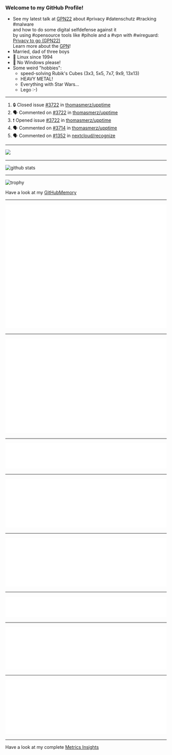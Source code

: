 ### Welcome to my GitHub Profile!
  
- See my latest talk at [GPN22](https://media.ccc.de/c/gpn22?sort=date) about #privacy #datenschutz #tracking #malware  
  and how to do some digital selfdefense against it  
  by using #opensource tools like #pihole and a #vpn with #wireguard:  
  [Privacy to go (GPN22)](https://github.com/thomasmerz/talks/tree/main/2024_05_30_GPN22_Privacy_to_go)  
  Learn more about the [GPN](https://entropia.de/GPN)!
- Married, dad of three boys
- 🐧 Linux since 1994
- 🚫 No Windows please!
- Some weird "hobbies":
  - speed-solving Rubik's Cubes (3x3, 5x5, 7x7, 9x9, 13x13)
  - HEAVY METAL!
  - Everything with Star Wars…
  - Lego :-)
  
---

<!--START_SECTION:activity-->
1. 🔒 Closed issue [#3722](https://github.com/thomasmerz/upptime/issues/3722) in [thomasmerz/upptime](https://github.com/thomasmerz/upptime)
2. 🗣 Commented on [#3722](https://github.com/thomasmerz/upptime/issues/3722#issuecomment-3257915774) in [thomasmerz/upptime](https://github.com/thomasmerz/upptime)
3. ❗ Opened issue [#3722](https://github.com/thomasmerz/upptime/issues/3722) in [thomasmerz/upptime](https://github.com/thomasmerz/upptime)
4. 🗣 Commented on [#3714](https://github.com/thomasmerz/upptime/issues/3714#issuecomment-3257901384) in [thomasmerz/upptime](https://github.com/thomasmerz/upptime)
5. 🗣 Commented on [#1352](https://github.com/nextcloud/recognize/issues/1352#issuecomment-3257893598) in [nextcloud/recognize](https://github.com/nextcloud/recognize)
<!--END_SECTION:activity-->

---

![](https://komarev.com/ghpvc/?username=thomasmerz)

---
  
![github stats](https://github-readme-stats.vercel.app/api?username=thomasmerz&show_icons=true)  
  
---
  
![trophy](https://github-profile-trophy.vercel.app/?username=thomasmerz&column=3&margin-w=10&margin-h=10)  
  
Have a look at my [GitHubMemory](https://githubmemory.com/@thomasmerz)
  
---
  
![Metrics Base](/metrics.base.svg)
  
---
  
![My coding habits](/metrics.plugin.habits.charts.svg)
  
---
  
![My coding facts](/metrics.plugin.habits.facts.svg)
  
---
  
![Followup Opened by me](/metrics.plugin.followup.user.svg)
  
---
  
![Followup Opened on user's repositories](/metrics.plugin.followup.svg)
  
---
  
![My Achievmens](/metrics.plugin.achievements.svg)
  
---
  
![My Languages Details](/metrics.plugin.languages.details.svg)
  
---
  
![My Languages Indepth](/metrics.plugin.languages.indepth.svg)
  
---
  
Have a look at my complete [Metrics Insights](https://metrics.lecoq.io/about/thomasmerz)

